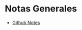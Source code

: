 # Notas Generales

- [Github Notes](https://github.com/rkhal101/Web-Security-Academy-Series/tree/main/sql-injection)



